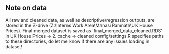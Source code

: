 ## Note on data

All raw and cleaned data, as well as descriptive/regression outputs, are stored in the Z-drive (Z:\Interns Work Area\Manasi Ramnath\UK House Prices).
Final merged dataset is saved as 'final_merged_data_cleaned.RDS' in UK House Prices -> 2. cache -> cleaned
config/settings.R specifies paths to these directories, do let me know if there are any issues loading in dataset!
